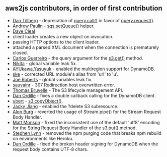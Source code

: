 ## aws2js contributors, in order of first contribution

 * [Dan Tillberg](https://github.com/tillberg) - deprecation of [query.call()](https://github.com/SaltwaterC/aws2js/wiki/query.call%28%29) in favor of [query.request()](https://github.com/SaltwaterC/aws2js/wiki/query.request%28%29).
 * [Andrew Paulin](https://github.com/ConstantineXVI) - [sqs.setQueue()](https://github.com/SaltwaterC/aws2js/wiki/sqs.setQueue%28%29) helper.
 * [Dave Cleal](https://github.com/dcleal)
  * client loader creates a new object on invocation.
  * passing HTTP options to the client loader.
  * attached a parsed XML document when the connection is prematurely closed.
 * [Carlos Guerreiro](http://perceptiveconstructs.com/) - the query argument for the [s3.get()](https://github.com/SaltwaterC/aws2js/wiki/s3.get%28%29) method.
 * [Nikita](https://github.com/nab) - global variable leak fix.
 * [AYUkawa,Yasuyuk](https://github.com/toomore-such) - enabled the multiregion support for DynamoDB.
 * [ske](https://github.com/ske) - corrected URL module's alias from 'url' to 'u'.
 * [Joe Roberts](https://github.com/zefer) - global variables leak fix.
 * [sauvainr](https://github.com/sauvainr) - 307 Redirection host overwritten error.
 * [Thomas Bruyelle](https://github.com/tbruyelle) - The S3 lifecycle management API.
 * [Dan Ordille](https://github.com/dordille) - fixes a double callback calling for the DynamoDB client.
 * [ubert](https://github.com/ubert) - [s3.copyObject()](https://github.com/SaltwaterC/aws2js/wiki/s3.copyObject%28%29).
 * [Jacky Jiang](https://github.com/t83714) - enabled the ?delete S3 subresource.
 * [Alon Burg](http://burg-alon.9folds.com/) - reverted the usage of Stream.pipe() for the Stream Request Body Handler.
 * [Matt Monson](https://github.com/mattmonson) - fixed the inconsistent use of the default 'utf8' encoding for the String Request Body Handler of the s3.put() method.
 * [Stephen Lynn](https://github.com/lynns) - removed the npm purging code that breaks npm rebuild on environments like Heroku.
 * [Dan Ordille](https://github.com/dordille) - fixed the broken header signing for DynamoDB when the request body contains UTF-8 chars.
